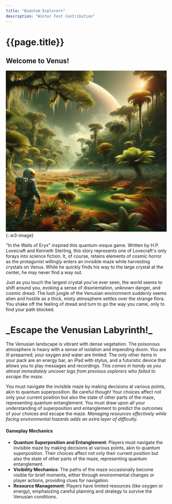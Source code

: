 ```yaml
---
title: "Quantum Explorers"
description: "Winter Fest Contribution"
---
```


# {{page.title}}

<h2 class="w3-text-teal">Welcome to Venus!</h2>

![A depiction of Venus reimagined with a tropical climate, featuring lush, swampy jungles. The landscape is vibrant with dense vegetation. An astronaut stands in under the poisonous atmosphere.](/assets/img/Venus.png "Venus reimagined with a tropical climate, featuring lush, swampy jungles under a poisonous atmosphere."){:.w3-image}

"In the Walls of Eryx" inspired this quantum-esque game. Written by H.P. Lovecraft and Kenneth Sterling, this story represents one of Lovecraft's only forays into science fiction. It, of course, retains elements of cosmic horror as the protagonist willingly enters an invisible maze while harvesting crystals on Venus. While he quickly finds his way to the large crystal at the center, he may never find a way out. 

Just as you touch the largest crystal you've ever seen, the world seems to shift around you, evoking a sense of disorientation, unknown danger, and cosmic dread. The lush jungle of the Venusian environment suddenly seems alien and hostile as a thick, misty atmosphere settles over the strange flora. You shake off the feeling of dread and turn to go the way you came, only to find your path blocked. 

<h1 class="w3-text-red"> _Escape the Venusian Labyrinth!_ </h1>

The Venusian landscape is vibrant with dense vegetation. The poisonous atmosphere is heavy with a sense of isolation and impending doom. You are ill-preparred; your oxygen and water are limited. The only other items in your pack are an energy bar, an iPad with stylus, and a futuristic device that allows you to play messages and recordings. _This comes in handy as you almost immediately uncover logs from previous explorers who failed to escape the maze._ 

You must navigate the invisible maze by making decisions at various points, akin to quantum superposition. Be careful though! Your choices affect not only your current position but also the state of other parts of the maze, representing quantum entanglement. You must draw upon all your understanding of superposition and entanglement to predict the outcomes of your choices and escape the maze. _Managing resources effectively while facing environmental hazards adds an extra layer of difficulty._

#### Gameplay Mechanics
- **Quantum Superposition and Entanglement**: Players must navigate the invisible maze by making decisions at various points, akin to quantum superposition. Their choices affect not only their current position but also the state of other parts of the maze, representing quantum entanglement.
- **Visibility Mechanics**: The paths of the maze occasionally become visible for brief moments, either through environmental changes or player actions, providing clues for navigation.
- **Resource Management**: Players have limited resources (like oxygen or energy), emphasizing careful planning and strategy to survive the Venusian conditions.
